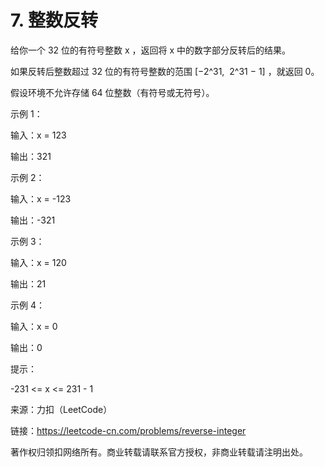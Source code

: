 # 7. 整数反转

给你一个 32 位的有符号整数 x ，返回将 x 中的数字部分反转后的结果。

如果反转后整数超过 32 位的有符号整数的范围 [−2^31,  2^31 − 1] ，就返回 0。

假设环境不允许存储 64 位整数（有符号或无符号）。
 

示例 1：

输入：x = 123

输出：321

示例 2：

输入：x = -123

输出：-321

示例 3：

输入：x = 120

输出：21

示例 4：

输入：x = 0

输出：0
 

提示：

-231 <= x <= 231 - 1

来源：力扣（LeetCode）

链接：https://leetcode-cn.com/problems/reverse-integer

著作权归领扣网络所有。商业转载请联系官方授权，非商业转载请注明出处。